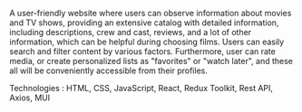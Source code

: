 A user-friendly website where users can observe information about movies and TV shows, providing an extensive catalog with detailed information, including descriptions, crew and cast, reviews, and a lot of other information, which can be helpful during choosing films. Users can easily search and filter content by various factors. Furthermore, user can rate media, or create personalized lists as "favorites" or "watch later", and these all will be conveniently accessible from their profiles.

Technologies : HTML, CSS, JavaScript, React, Redux Toolkit, Rest API, Axios, MUI
